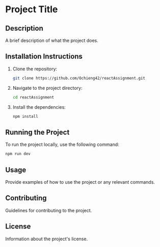 # Project Title

## Description
A brief description of what the project does.

## Installation Instructions
1. Clone the repository:
   ```bash
   git clone https://github.com/Ochieng42/reactAssignment.git
   ```
2. Navigate to the project directory:
   ```bash
   cd reactAssignment
   ```
3. Install the dependencies:
   ```bash
   npm install
   ```

## Running the Project
To run the project locally, use the following command:
```bash
npm run dev
```

## Usage
Provide examples of how to use the project or any relevant commands.

## Contributing
Guidelines for contributing to the project.

## License
Information about the project's license.
